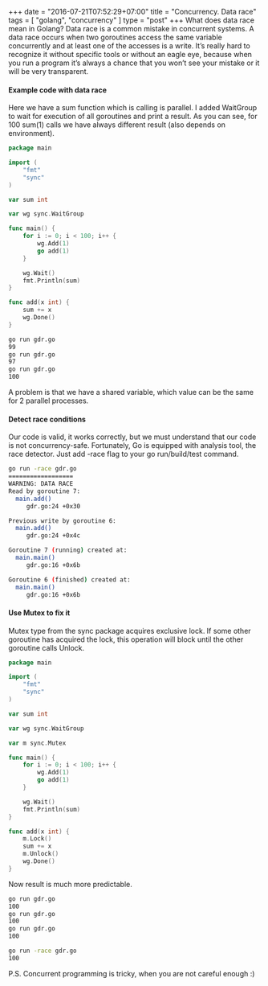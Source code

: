 +++
date = "2016-07-21T07:52:29+07:00"
title = "Concurrency. Data race"
tags = [ "golang", "concurrency" ]
type = "post"
+++
What does data race mean in Golang? Data race is a common mistake in concurrent systems. A data race occurs when two goroutines access the same variable concurrently and at least one of the accesses is a write. It’s really hard to recognize it without specific tools or without an eagle eye, because when you run a program it’s always a chance that you won’t see your mistake or it will be very transparent.


#### Example code with data race

Here we have a sum function which is calling is parallel. I added WaitGroup to wait for execution of all goroutines and print a result. As you can see, for 100 sum(1) calls we have always different result (also depends on environment).

```go
package main

import (
	"fmt"
	"sync"
)

var sum int

var wg sync.WaitGroup

func main() {
	for i := 0; i < 100; i++ {
		wg.Add(1)
		go add(1)
	}

	wg.Wait()
	fmt.Println(sum)
}

func add(x int) {
	sum += x
	wg.Done()
}
```

```bash
go run gdr.go
99
go run gdr.go
97
go run gdr.go
100
```

A problem is that we have a shared variable, which value can be the same for 2 parallel processes.

#### Detect race conditions

Our code is valid, it works correctly, but we must understand that our code is not concurrency-safe. Fortunately, Go is equipped with analysis tool, the race detector. Just add -race flag to your go run/build/test command.

```bash
go run -race gdr.go
==================
WARNING: DATA RACE
Read by goroutine 7:
  main.add()
     gdr.go:24 +0x30

Previous write by goroutine 6:
  main.add()
     gdr.go:24 +0x4c

Goroutine 7 (running) created at:
  main.main()
     gdr.go:16 +0x6b

Goroutine 6 (finished) created at:
  main.main()
     gdr.go:16 +0x6b
```

#### Use Mutex to fix it

Mutex type from the sync package acquires exclusive lock. If some other goroutine has acquired the lock, this operation will block until the other goroutine calls Unlock.

```go
package main

import (
	"fmt"
	"sync"
)

var sum int

var wg sync.WaitGroup

var m sync.Mutex

func main() {
	for i := 0; i < 100; i++ {
		wg.Add(1)
		go add(1)
	}

	wg.Wait()
	fmt.Println(sum)
}

func add(x int) {
	m.Lock()
	sum += x
	m.Unlock()
	wg.Done()
}
```

Now result is much more predictable.

```bash
go run gdr.go
100
go run gdr.go
100
go run gdr.go
100

go run -race gdr.go
100
```

P.S. Concurrent programming is tricky, when you are not careful enough :)
